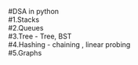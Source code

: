 #DSA in python
<br>
#1.Stacks
<br>
#2.Queues
<br>
#3.Tree - Tree, BST
<br>
#4.Hashing - chaining , linear probing
<br>
#5.Graphs
